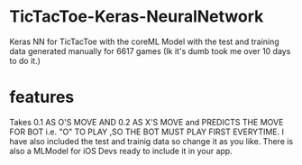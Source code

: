 # TicTacToe-Keras-NeuralNetwork
Keras NN for TicTacToe with the coreML Model with the test and training data generated manually for 6617 games (Ik it's dumb took me over 10 days to do it.)
# features
Takes 0.1 AS O'S MOVE AND 0.2 AS X'S MOVE and PREDICTS THE MOVE FOR BOT i.e. "O" TO PLAY ,SO THE BOT MUST PLAY FIRST EVERYTIME.
I have also included the test and trainig data so change it as you like.
There is also a MLModel for iOS Devs ready to include it in your app.
 
